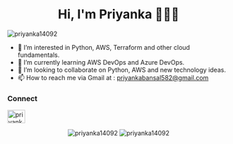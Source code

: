 <h1 align="center">Hi, I'm Priyanka 👋👩‍💻</h1>

<p align="left"> <img src="https://komarev.com/ghpvc/?username=priyanka14092&label=Profile%20views&color=0e75b6&style=flat" alt="priyanka14092" /> </p>

- 👀 I’m interested in Python, AWS, Terraform and other cloud fundamentals.
- 🌱 I’m currently learning AWS DevOps and Azure DevOps.
- 💞️ I’m looking to collaborate on Python, AWS and new technology ideas.
- 📫 How to reach me via Gmail at : priyankabansal582@gmail.com

<h3 align="left">Connect</h3>
<p align="left">
<a href="https://linkedin.com/in/priyanka14092" target="blank"><img align="center" src="https://cdn.jsdelivr.net/npm/simple-icons@3.0.1/icons/linkedin.svg" alt="priyanka14092" height="30" width="40" /></a>
</p>

<p align="center">
<img src="https://github-readme-stats.vercel.app/api/top-langs?username=priyanka14092&show_icons=true&locale=en&layout=compact" alt="priyanka14092" />
<img src=https://github-readme-stats.vercel.app/api?username=priyanka14092&show_icons=true alt="priyanka14092" />
</p>
